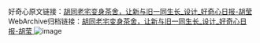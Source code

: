 好奇心原文链接：[胡同老宅变身茶舍，让新与旧一同生长_设计_好奇心日报-胡莹 ](https://www.qdaily.com/articles/10340.html)
WebArchive归档链接：[胡同老宅变身茶舍，让新与旧一同生长_设计_好奇心日报-胡莹 ](http://web.archive.org/web/20170627024812/http://www.qdaily.com:80/articles/10340.html)
![image](http://ww3.sinaimg.cn/large/007d5XDply1g3vwb8re5vj30u050ke81)